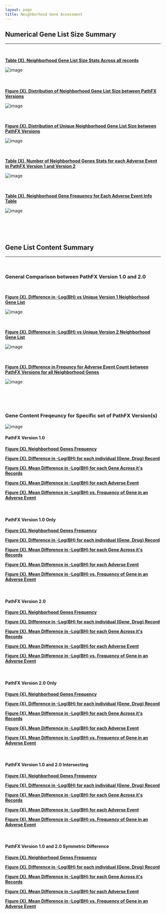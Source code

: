 ```yaml
---
layout: page
title: Neighborhood Gene Assessment
---
```


## Numerical Gene List Size Summary   
---------------------------------------------------------------------------
<br />  

[**Table (X). Neighborhood Gene List Size Stats Across all records**](https://github.com/aryastark5/web_bench/blob/gh-pages/display_files/neighborhood_gene_content_pathfx_version_comparison_info_folder/all_records_neigh_gene_stats_table.csv)
<br />  

![image](display_files/neighborhood_gene_content_pathfx_version_comparison_info_folder/all_records_neigh_gene_stats_table.png)
<br />  
<br />  
[**Figure (X). Distribution of Neighborhood Gene List Size between PathFX Versions**](https://htmlpreview.github.io/?https://github.com/aryastark5/web_bench/blob/gh-pages/display_files/neighborhood_gene_content_pathfx_version_comparison_info_folder/Distribution_of_Neighborhood_Gene_List_Size_between_PathFX_Versions.html)
<br />  

![image](display_files/neighborhood_gene_content_pathfx_version_comparison_info_folder/Distribution_of_Neighborhood_Gene_List_Size_between_PathFX_Versions.png)
<br />  
<br />  

[**Figure (X). Distribution of Unique Neighborhood Gene List Size between PathFX Versions**](https://htmlpreview.github.io/?https://github.com/aryastark5/web_bench/blob/gh-pages/display_files/neighborhood_gene_content_pathfx_version_comparison_info_folder/Distribution_of_Unique_Neighborhood_Gene_List_Size_between_PathFX_Versions.html)
<br />  

![image](display_files/neighborhood_gene_content_pathfx_version_comparison_info_folder/Distribution_of_Unique_Neighborhood_Gene_List_Size_between_PathFX_Versions.png)
<br />  
<br />  

[**Table (X). Number of Neighborhood Genes Stats for each Adverse Event in PathFX Version 1 and Version 2**](https://github.com/aryastark5/web_bench/blob/gh-pages/display_files/neighborhood_gene_content_pathfx_version_comparison_info_folder/num_neigh_genes_stats_table.csv)
<br />  

![image](display_files/neighborhood_gene_content_pathfx_version_comparison_info_folder/num_neigh_genes_stats_table.png)
<br />  
<br />  

[**Table (X). Neighborhood Gene Frequency for Each Adverse Event Info Table**](https://github.com/aryastark5/web_bench/blob/gh-pages/display_files/neighborhood_gene_content_pathfx_version_comparison_info_folder/version_gene_count_comparison/neigh_genes_version_count_info_table.csv)
<br />  

![image](display_files/neighborhood_gene_content_pathfx_version_comparison_info_folder/version_gene_count_comparison/neigh_genes_version_count_info_table.png)
<br />  
<br />  
<br />  

## Gene List Content Summary   
---------------------------------------------------------------------------
<br />  

### General Comparison between PathFX Version 1.0 and 2.0
<br />  

[**Figure (X). Difference in -Log(BH) vs Unique Version 1 Neighborhood Gene List**](https://htmlpreview.github.io/?https://github.com/aryastark5/web_bench/blob/gh-pages/display_files/neighborhood_gene_content_pathfx_version_comparison_info_folder/Difference_in_-Log_Benjamini-Hochberg_vs_Unique_Version_1_Neighborhood_Gene_List.html)
<br />  

![image](display_files/neighborhood_gene_content_pathfx_version_comparison_info_folder/Difference_in_-Log_Benjamini-Hochberg_vs_Unique_Version_1_Neighborhood_Gene_List.png)
<br />  
<br />  

[**Figure (X). Difference in -Log(BH) vs Unique Version 2 Neighborhood Gene List**](https://htmlpreview.github.io/?https://github.com/aryastark5/web_bench/blob/gh-pages/display_files/neighborhood_gene_content_pathfx_version_comparison_info_folder/Difference_in_-Log_Benjamini-Hochberg_vs_Unique_Version_1_Neighborhood_Gene_List.html)
 
![image](display_files/neighborhood_gene_content_pathfx_version_comparison_info_folder/Difference_in_-Log_Benjamini-Hochberg_vs_Unique_Version_1_Neighborhood_Gene_List.png)
<br />  
<br />  

[**Figure (X). Difference in Frequncy for Adverse Event Count between PathFX Versions for all Neighborhood Genes**](https://htmlpreview.github.io/?https://github.com/aryastark5/web_bench/blob/gh-pages/display_files/neighborhood_gene_content_pathfx_version_comparison_info_folder/version_gene_count_comparison/Difference_in_Frequncy_for_Adverse_Event_Count_between_PathFX_Versions_for_all_Neighborhood_Genes.html)
<br />  

![image](display_files/neighborhood_gene_content_pathfx_version_comparison_info_folder/version_gene_count_comparison/Difference_in_Frequncy_for_Adverse_Event_Count_between_PathFX_Versions_for_all_Neighborhood_Genes.png)
<br />  
<br />  
<br />  

### Gene Content Freqeuncy for Specific set of PathFX Version(s)

![image](display_files/neighborhood_gene_content_pathfx_version_comparison_info_folder/gene_frequency/sample.png)
<br />  

#### PathFX Version 1.0 

[**Figure (X). Neighborhood Genes Frequency**](https://htmlpreview.github.io/?https://github.com/aryastark5/web_bench/blob/gh-pages/display_files/neighborhood_gene_content_pathfx_version_comparison_info_folder/gene_frequency/neigh_genes_version_1/neigh_genes_version_1_Gene_Frequency.html)

[**Figure (X). Difference in -Log(BH) for each individual (Gene, Drug) Record**](https://htmlpreview.github.io/?https://github.com/aryastark5/web_bench/blob/gh-pages/display_files/neighborhood_gene_content_pathfx_version_comparison_info_folder/gene_frequency/neigh_genes_version_1/neigh_genes_version_1_Difference_in_-log_BH_for_each_individual_Gene-Drug_Record.html)

[**Figure (X). Mean Difference in -Log(BH) for each Gene Across it's Records**](https://htmlpreview.github.io/?https://github.com/aryastark5/web_bench/blob/gh-pages/display_files/neighborhood_gene_content_pathfx_version_comparison_info_folder/gene_frequency/neigh_genes_version_1/neigh_genes_version_1_Mean_-log_BH_Difference_of_a_Gene_across_all_records.html)

[**Figure (X). Mean Difference in -Log(BH) for each Adverse Event**](https://htmlpreview.github.io/?https://github.com/aryastark5/web_bench/blob/gh-pages/display_files/neighborhood_gene_content_pathfx_version_comparison_info_folder/gene_frequency/neigh_genes_version_1/neigh_genes_version_1_Mean_-log_BH_Difference_of_a_Gene_for_a_specific_Adverse_Event.html)

[**Figure (X). Mean Difference in -Log(BH) vs. Frequency of Gene in an Adverse Event**](https://htmlpreview.github.io/?https://github.com/aryastark5/web_bench/blob/gh-pages/display_files/neighborhood_gene_content_pathfx_version_comparison_info_folder/gene_frequency/neigh_genes_version_1/neigh_genes_version_1_Mean_-log_BH_Difference_vs_Adverse_Event_Count_of_a_specific_Gene.html) 
<br />  
<br />  

#### PathFX Version 1.0 Only

[**Figure (X). Neighborhood Genes Frequency**](https://htmlpreview.github.io/?https://github.com/aryastark5/web_bench/blob/gh-pages/display_files/neighborhood_gene_content_pathfx_version_comparison_info_folder/gene_frequency/neigh_genes_version_1_only/neigh_genes_version_1_only_Gene_Frequency.html)

[**Figure (X). Difference in -Log(BH) for each individual (Gene, Drug) Record**](https://htmlpreview.github.io/?https://github.com/aryastark5/web_bench/blob/gh-pages/display_files/neighborhood_gene_content_pathfx_version_comparison_info_folder/gene_frequency/neigh_genes_version_1_only/neigh_genes_version_1_only_Difference_in_-log_BH_for_each_individual_Gene-Drug_Record.html)

[**Figure (X). Mean Difference in -Log(BH) for each Gene Across it's Records**](https://htmlpreview.github.io/?https://github.com/aryastark5/web_bench/blob/gh-pages/display_files/neighborhood_gene_content_pathfx_version_comparison_info_folder/gene_frequency/neigh_genes_version_1_only/neigh_genes_version_1_only_Mean_-log_BH_Difference_of_a_Gene_across_all_records.html)

[**Figure (X). Mean Difference in -Log(BH) for each Adverse Event**](https://htmlpreview.github.io/?https://github.com/aryastark5/web_bench/blob/gh-pages/display_files/neighborhood_gene_content_pathfx_version_comparison_info_folder/gene_frequency/neigh_genes_version_1_only/neigh_genes_version_1_only_Mean_-log_BH_Difference_of_a_Gene_for_a_specific_Adverse_Event.html)

[**Figure (X). Mean Difference in -Log(BH) vs. Frequency of Gene in an Adverse Event**](https://htmlpreview.github.io/?https://github.com/aryastark5/web_bench/blob/gh-pages/display_files/neighborhood_gene_content_pathfx_version_comparison_info_folder/gene_frequency/neigh_genes_version_1_only/neigh_genes_version_1_only_Mean_-log_BH_Difference_vs_Adverse_Event_Count_of_a_specific_Gene.html)
<br />  
<br />  

#### PathFX Version 2.0

[**Figure (X). Neighborhood Genes Frequency**](https://htmlpreview.github.io/?https://github.com/aryastark5/web_bench/blob/gh-pages/display_files/neighborhood_gene_content_pathfx_version_comparison_info_folder/gene_frequency/neigh_genes_version_2/neigh_genes_version_2_Gene_Frequency.html)

[**Figure (X). Difference in -Log(BH) for each individual (Gene, Drug) Record**](https://htmlpreview.github.io/?https://github.com/aryastark5/web_bench/blob/gh-pages/display_files/neighborhood_gene_content_pathfx_version_comparison_info_folder/gene_frequency/neigh_genes_version_2/neigh_genes_version_2_Difference_in_-log_BH_for_each_individual_Gene-Drug_Record.html)

[**Figure (X). Mean Difference in -Log(BH) for each Gene Across it's Records**](https://htmlpreview.github.io/?https://github.com/aryastark5/web_bench/blob/gh-pages/display_files/neighborhood_gene_content_pathfx_version_comparison_info_folder/gene_frequency/neigh_genes_version_2/neigh_genes_version_2_Mean_-log_BH_Difference_of_a_Gene_across_all_records.html)

[**Figure (X). Mean Difference in -Log(BH) for each Adverse Event**](https://htmlpreview.github.io/?https://github.com/aryastark5/web_bench/blob/gh-pages/display_files/neighborhood_gene_content_pathfx_version_comparison_info_folder/gene_frequency/neigh_genes_version_2/neigh_genes_version_2_Mean_-log_BH_Difference_of_a_Gene_for_a_specific_Adverse_Event.html)

[**Figure (X). Mean Difference in -Log(BH) vs. Frequency of Gene in an Adverse Event**](https://htmlpreview.github.io/?https://github.com/aryastark5/web_bench/blob/gh-pages/display_files/neighborhood_gene_content_pathfx_version_comparison_info_folder/gene_frequency/neigh_genes_version_2/neigh_genes_version_2_Mean_-log_BH_Difference_vs_Adverse_Event_Count_of_a_specific_Gene.html)
<br />  
<br />  

#### PathFX Version 2.0 Only

[**Figure (X). Neighborhood Genes Frequency**](https://htmlpreview.github.io/?https://github.com/aryastark5/web_bench/blob/gh-pages/display_files/neighborhood_gene_content_pathfx_version_comparison_info_folder/gene_frequency/neigh_genes_version_2_only/neigh_genes_version_2_only_Gene_Frequency.html)

[**Figure (X). Difference in -Log(BH) for each individual (Gene, Drug) Record**](https://htmlpreview.github.io/?https://github.com/aryastark5/web_bench/blob/gh-pages/display_files/neighborhood_gene_content_pathfx_version_comparison_info_folder/gene_frequency/neigh_genes_version_2_only/neigh_genes_version_2_only_Difference_in_-log_BH_for_each_individual_Gene-Drug_Record.html)

[**Figure (X). Mean Difference in -Log(BH) for each Gene Across it's Records**](https://htmlpreview.github.io/?https://github.com/aryastark5/web_bench/blob/gh-pages/display_files/neighborhood_gene_content_pathfx_version_comparison_info_folder/gene_frequency/neigh_genes_version_2_only/neigh_genes_version_2_only_Mean_-log_BH_Difference_of_a_Gene_across_all_records.html)

[**Figure (X). Mean Difference in -Log(BH) for each Adverse Event**](https://htmlpreview.github.io/?https://github.com/aryastark5/web_bench/blob/gh-pages/display_files/neighborhood_gene_content_pathfx_version_comparison_info_folder/gene_frequency/neigh_genes_version_2_only/neigh_genes_version_2_only_Mean_-log_BH_Difference_of_a_Gene_for_a_specific_Adverse_Event.html)

[**Figure (X). Mean Difference in -Log(BH) vs. Frequency of Gene in an Adverse Event**](https://htmlpreview.github.io/?https://github.com/aryastark5/web_bench/blob/gh-pages/display_files/neighborhood_gene_content_pathfx_version_comparison_info_folder/gene_frequency/neigh_genes_version_2_only/neigh_genes_version_2_only_Mean_-log_BH_Difference_vs_Adverse_Event_Count_of_a_specific_Gene.html)
<br />  
<br />  

#### PathFX Version 1.0 and 2.0 Intersecting

[**Figure (X). Neighborhood Genes Frequency**](https://htmlpreview.github.io/?https://github.com/aryastark5/web_bench/blob/gh-pages/display_files/neighborhood_gene_content_pathfx_version_comparison_info_folder/gene_frequency/neigh_genes_version_1_and_2_intersecting/neigh_genes_version_1_and_2_intersecting_Gene_Frequency.html)

[**Figure (X). Difference in -Log(BH) for each individual (Gene, Drug) Record**](https://htmlpreview.github.io/?https://github.com/aryastark5/web_bench/blob/gh-pages/display_files/neighborhood_gene_content_pathfx_version_comparison_info_folder/gene_frequency/neigh_genes_version_1_and_2_intersecting/neigh_genes_version_1_and_2_intersecting_Difference_in_-log_BH_for_each_individual_Gene-Drug_Record.html)

[**Figure (X). Mean Difference in -Log(BH) for each Gene Across it's Records**](https://htmlpreview.github.io/?https://github.com/aryastark5/web_bench/blob/gh-pages/display_files/neighborhood_gene_content_pathfx_version_comparison_info_folder/gene_frequency/neigh_genes_version_1_and_2_intersecting/neigh_genes_version_1_and_2_intersecting_Mean_-log_BH_Difference_of_a_Gene_across_all_records.html)

[**Figure (X). Mean Difference in -Log(BH) for each Adverse Event**](https://htmlpreview.github.io/?https://github.com/aryastark5/web_bench/blob/gh-pages/display_files/neighborhood_gene_content_pathfx_version_comparison_info_folder/gene_frequency/neigh_genes_version_1_and_2_intersecting/neigh_genes_version_1_and_2_intersecting_Mean_-log_BH_Difference_of_a_Gene_for_a_specific_Adverse_Event.html)

[**Figure (X). Mean Difference in -Log(BH) vs. Frequency of Gene in an Adverse Event**](https://htmlpreview.github.io/?https://github.com/aryastark5/web_bench/blob/gh-pages/display_files/neighborhood_gene_content_pathfx_version_comparison_info_folder/gene_frequency/neigh_genes_version_1_and_2_intersecting/neigh_genes_version_1_and_2_intersecting_Mean_-log_BH_Difference_vs_Adverse_Event_Count_of_a_specific_Gene.html)
<br />  
<br />  

#### PathFX Version 1.0 and 2.0 Symmetric Difference

[**Figure (X). Neighborhood Genes Frequency**](https://htmlpreview.github.io/?https://github.com/aryastark5/web_bench/blob/gh-pages/display_files/neighborhood_gene_content_pathfx_version_comparison_info_folder/gene_frequency/neigh_genes_version_1_and_2_symmetric_difference/neigh_genes_version_1_and_2_symmetric_difference_Gene_Frequency.html)

[**Figure (X). Difference in -Log(BH) for each individual (Gene, Drug) Record**](https://htmlpreview.github.io/?https://github.com/aryastark5/web_bench/blob/gh-pages/display_files/neighborhood_gene_content_pathfx_version_comparison_info_folder/gene_frequency/neigh_genes_version_1_and_2_symmetric_difference/neigh_genes_version_1_and_2_symmetric_difference_Difference_in_-log_BH_for_each_individual_Gene-Drug_Record.html)

[**Figure (X). Mean Difference in -Log(BH) for each Gene Across it's Records**](https://htmlpreview.github.io/?https://github.com/aryastark5/web_bench/blob/gh-pages/display_files/neighborhood_gene_content_pathfx_version_comparison_info_folder/gene_frequency/neigh_genes_version_1_and_2_symmetric_difference/neigh_genes_version_1_and_2_symmetric_difference_Mean_-log_BH_Difference_of_a_Gene_across_all_records.html)

[**Figure (X). Mean Difference in -Log(BH) for each Adverse Event**](https://htmlpreview.github.io/?https://github.com/aryastark5/web_bench/blob/gh-pages/display_files/neighborhood_gene_content_pathfx_version_comparison_info_folder/gene_frequency/neigh_genes_version_1_and_2_symmetric_difference/neigh_genes_version_1_and_2_symmetric_difference_Mean_-log_BH_Difference_of_a_Gene_for_a_specific_Adverse_Event.html)

[**Figure (X). Mean Difference in -Log(BH) vs. Frequency of Gene in an Adverse Event**](https://htmlpreview.github.io/?https://github.com/aryastark5/web_bench/blob/gh-pages/display_files/neighborhood_gene_content_pathfx_version_comparison_info_folder/gene_frequency/neigh_genes_version_1_and_2_symmetric_difference/neigh_genes_version_1_and_2_symmetric_difference_Mean_-log_BH_Difference_vs_Adverse_Event_Count_of_a_specific_Gene.html)
<br />  



